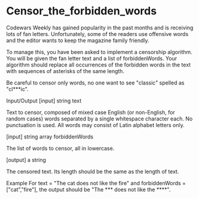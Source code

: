 # Censor_the_forbidden_words
Codewars Weekly has gained popularity in the past months and is receiving lots of fan letters. Unfortunately, some of the readers use offensive words and the editor wants to keep the magazine family friendly.

To manage this, you have been asked to implement a censorship algorithm. You will be given the fan letter text and a list of forbiddenWords. Your algorithm should replace all occurrences of the forbidden words in the text with sequences of asterisks of the same length.

Be careful to censor only words, no one want to see "classic" spelled as "cl***ic".

Input/Output
[input] string text

Text to censor, composed of mixed case English (or non-English, for random cases) words separated by a single whitespace character each. No punctuation is used. All words may consist of Latin alphabet letters only.

[input] string array forbiddenWords

The list of words to censor, all in lowercase.

[output] a string

The censored text. Its length should be the same as the length of text.

Example
For text = "The cat does not like the fire" and forbiddenWords = ["cat","fire"], the output should be "The *** does not like the ****".
